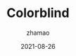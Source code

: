 ---
layout:     post
title:      Colorblind
subtitle:   
date:       2021-08-26
author:     zhamao
timecost:   6 minutes
header-style: text
# header-mask: 0.01
# header-img-credit:      Chen Yuhan
# header-img-year:        2020
# header-img-outchain:    true
# header-img: https://s3.ax1x.com/2020/11/22/D8TLJe.png
# nav-style: invert
catalog: true
mathjax: false
live2d:  false
do-not-show-in-index: true
tags:
---